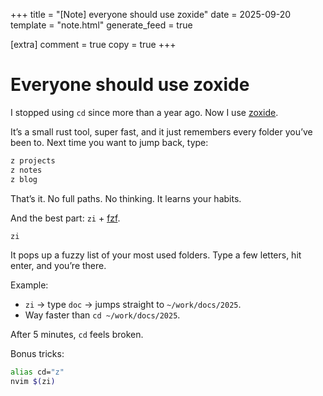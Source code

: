 +++
title = "[Note] everyone should use zoxide" 
date = 2025-09-20
template = "note.html"
generate_feed = true

[extra]
comment = true
copy = true
+++

# Everyone should use zoxide

I stopped using `cd` since more than a year ago.
Now I use [zoxide](https://github.com/ajeetdsouza/zoxide).

It’s a small rust tool, super fast, and it just remembers every folder you’ve been to.
Next time you want to jump back, type:

```bash
z projects
z notes
z blog
```

That’s it. No full paths. No thinking. It learns your habits.

And the best part: `zi` + [fzf](https://github.com/junegunn/fzf).

```bash
zi
```

It pops up a fuzzy list of your most used folders. Type a few letters, hit enter, and you’re there.

Example:

- `zi` → type `doc` → jumps straight to `~/work/docs/2025`.
- Way faster than `cd ~/work/docs/2025`.

After 5 minutes, `cd` feels broken.

Bonus tricks:

```bash
alias cd="z"
nvim $(zi)
```
